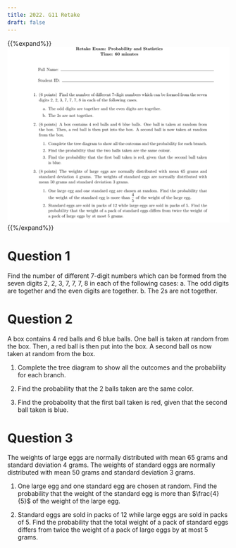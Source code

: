 ```yaml
---
title: 2022. G11 Retake
draft: false
---
```


{{%expand%}}
![](source.webp)
{{%/expand%}}

# Question 1
Find the number of different 7-digit numbers which can be formed from the seven digits 2, 2, 3, 7, 7, 7, 8 in each of the following cases:
    a. The odd digits are together and the even digits are together.
    b. The 2s are not together.

# Question 2
A box contains 4 red balls and 6 blue balls. One ball is taken at random from the box. Then, a red ball is then put into the box. A second ball os now taken at random from the box.
1. Complete the tree diagram to show all the outcomes and the probability for each branch.

2. Find the probability that the 2 balls taken are the same color.

3. Find the probabolity that the first ball taken is red, given that the second ball taken is blue.

# Question 3
The weights of large eggs are normally distributed with mean 65 grams and standard deviation 4 grams. The weights of standard eggs are normally distributed with mean 50 grams and standard deviation 3 grams.
1. One large egg and one standard egg are chosen at random. Find the probability that the weight of the standard egg is more than $\frac{4}{5}$ of the weight of the large egg.

2. Standard eggs are sold in packs of 12 while large eggs are sold in packs of 5. Find the probability that the total weight of a pack of standard eggs differs from twice the weight of a pack of large eggs by at most 5 grams.